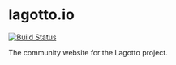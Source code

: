 lagotto.io
========================

[![Build Status](https://travis-ci.org/lagotto/lagotto.github.io.svg?branch=source)](https://travis-ci.org/lagotto/lagotto.github.io)

The community website for the Lagotto project.
